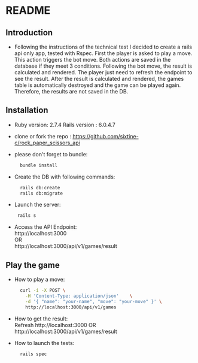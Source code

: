 # README

## Introduction

* Following the instructions of the technical test I decided to create a rails api only app, tested with Rspec.
First the player is asked to play a move. This action triggers the bot move.
Both actions are saved in the database if they meet 3 conditions.
Following the bot move, the result is calculated and rendered. The player just need to refresh the endpoint to see the result.
After the result is calculated and rendered, the games table is automatically destroyed and the game can be played again. Therefore, the results are not saved in the DB.

## Installation

* Ruby version: 2.7.4 Rails version : 6.0.4.7

* clone or fork the repo : https://github.com/sixtine-c/rock_paper_scissors_api

* please don't forget to bundle:

  ```bash
    bundle install
  ```

* Create the DB with following commands:
  ```bash
    rails db:create
    rails db:migrate
  ```

* Launch the server:
   ```bash
    rails s
  ```
* Access the API Endpoint: \
  http://localhost:3000 \
  OR \
  http://localhost:3000/api/v1/games/result

## Play the game

* How to play a move:
  ```bash
    curl -i -X POST \
      -H 'Content-Type: application/json'    \
      -d '{ "name": "your-name", "move": "your-move" }' \
      http://localhost:3000/api/v1/games
  ```

* How to get the result: \
  Refresh http://localhost:3000
  OR
  http://localhost:3000/api/v1/games/result

* How to launch the tests:
  ```bash
    rails spec
  ```
